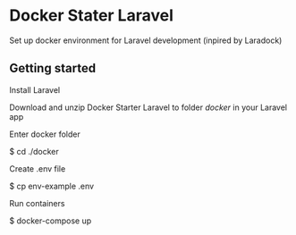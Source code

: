 # Docker Stater Laravel

  Set up docker environment for Laravel development (inpired by Laradock)

## Getting started
Install Laravel

Download and unzip Docker Starter Laravel to folder *docker* in your Laravel app

Enter docker folder

  $ cd ./docker

Create .env file

  $ cp env-example .env

Run containers

  $ docker-compose up